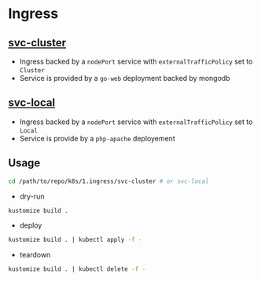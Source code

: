 # Ingress

## [svc-cluster](svc-cluster)

* Ingress backed by a `nodePort` service with `externalTrafficPolicy` set to `Cluster`
* Service is provided by a `go-web` deployment backed by mongodb

## [svc-local](svc-local)

* Ingress backed by a `nodePort` service with `externalTrafficPolicy` set to `Local`
* Service is provide by a `php-apache` deployement

## Usage

```sh
cd /path/to/repo/k8s/1.ingress/svc-cluster # or svc-local
```

* dry-run

```sh
kustomize build .
```

* deploy

```sh
kustomize build . | kubectl apply -f -
```

* teardown

```sh
kustomize build . | kubectl delete -f -
```